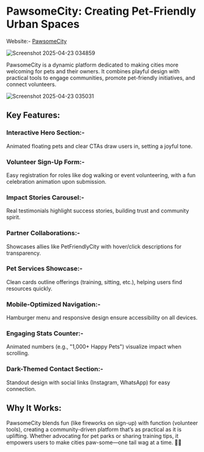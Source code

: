 # PawsomeCity: Creating Pet-Friendly Urban Spaces

Website:- [PawsomeCity]([PawsomeCity](https://pawsomecity.netlify.app))

![Screenshot 2025-04-23 034859](https://github.com/user-attachments/assets/7ed2425f-afee-4454-90ae-95761d2c16fb)

PawsomeCity is a dynamic platform dedicated to making cities more welcoming for pets and their owners. It combines playful design with practical tools to engage communities, promote pet-friendly initiatives, and connect volunteers.

![Screenshot 2025-04-23 035031](https://github.com/user-attachments/assets/bbcd4f16-f742-4869-943f-9e224f3d0df6)

## Key Features:

### Interactive Hero Section:-
Animated floating pets and clear CTAs draw users in, setting a joyful tone.

### Volunteer Sign-Up Form:-
Easy registration for roles like dog walking or event volunteering, with a fun celebration animation upon submission.

### Impact Stories Carousel:-
Real testimonials highlight success stories, building trust and community spirit.

### Partner Collaborations:-
Showcases allies like PetFriendlyCity with hover/click descriptions for transparency.

### Pet Services Showcase:-
Clean cards outline offerings (training, sitting, etc.), helping users find resources quickly.

### Mobile-Optimized Navigation:-
Hamburger menu and responsive design ensure accessibility on all devices.

### Engaging Stats Counter:-
Animated numbers (e.g., "1,000+ Happy Pets") visualize impact when scrolling.

### Dark-Themed Contact Section:-
Standout design with social links (Instagram, WhatsApp) for easy connection.

## Why It Works:
PawsomeCity blends fun (like fireworks on sign-up) with function (volunteer tools), creating a community-driven platform that’s as practical as it is uplifting. 
Whether advocating for pet parks or sharing training tips, it empowers users to make cities paw-some—one tail wag at a time. 🐶🐱
